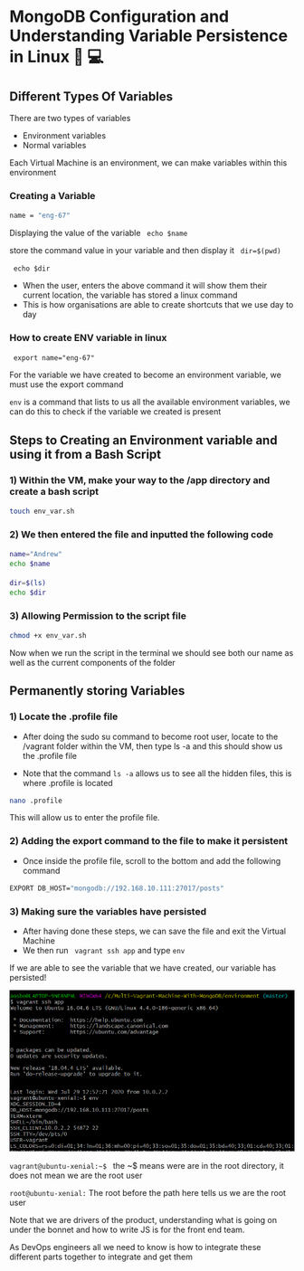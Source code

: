 # MongoDB Configuration and Understanding Variable Persistence in Linux :penguin: :computer:


## Different Types Of Variables

There are two types of variables
- Environment variables
- Normal variables


Each Virtual Machine is an environment, we can make variables within this environment


### Creating a Variable

```bash
name = "eng-67"
```

Displaying the value of the variable
``` echo $name```


store the command value in your variable and then display it
``` dir=$(pwd)```

``` echo $dir```
- When the user, enters the above command it will show them their current location, the variable has stored a linux command
- This is how organisations are able to create shortcuts that we use day to day


### How to create ENV variable in linux

``` export name="eng-67"```

For the variable we have created to become an environment variable, we must use the export command

``` env ``` is a command that lists to us all the available environment variables, we can do this to check if the variable
we created is present


## Steps to Creating an Environment variable and using it from a Bash Script

### 1) Within the VM, make your way to the /app directory and create a bash script
```bash
touch env_var.sh
```

### 2) We then entered the file and inputted the following code
```bash
name="Andrew"
echo $name

dir=$(ls)
echo $dir
```

### 3) Allowing Permission to the script file
```bash
chmod +x env_var.sh
```
Now when we run the script in the terminal we should see both our name
as well as the current components of the folder



 
 
## Permanently storing Variables 

### 1) Locate the .profile file

- After doing the sudo su command to become root user, locate to the /vagrant folder within the
VM, then type ls -a and this should show us the .profile file

- Note that the command ``` ls -a ``` allows us to see all the hidden files, this is where .profile is located
```bash
nano .profile
```
This will allow us to enter the profile file.

### 2) Adding the export command to the file to make it persistent
 
- Once inside the profile file, scroll to the bottom and add the following command
```bash
EXPORT DB_HOST="mongodb://192.168.10.111:27017/posts"
```

### 3) Making sure the variables have persisted

- After having done these steps, we can save the file and exit the Virtual Machine
- We then run ``` vagrant ssh app``` and type ``` env ```

If we are able to see the variable that we have created, our variable has persisted!

![Persistent Data](images/checking_variable_persistence.png)




```vagrant@ubuntu-xenial:~$ ```
the ~$ means were are in the root directory, it does not mean we are the root user


``` root@ubuntu-xenial: ```
The root before the path here tells us we are the root user


Note that we are drivers of the product, understanding what is going on under the bonnet and how to write JS is for the
front end team.

As DevOps engineers all we need to know is how to integrate these different parts together to integrate and get them 
